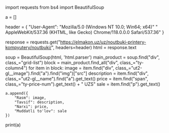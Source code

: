 import requests
from bs4 import BeautifulSoup

a = []

header = {
    "User-Agent": "Mozilla/5.0 (Windows NT 10.0; Win64; x64)"
                  " AppleWebKit/537.36 (KHTML, like Gecko) Chrome/118.0.0.0 Safari/537.36"
}

response = requests.get("https://elmakon.uz/uz/noutbuki-printery-kompyutery/noutbuki/", headers=header)
html = response.text

soup = BeautifulSoup(html, 'html.parser')
main_product = soup.find("div", class_="grid-list")
block = main_product.find_all("div", class_="ty-column4")
for item in block:
    image = item.find("div", class_="ut2-gl__image").find("a").find("img")["src"]
    description = item.find("div", class_="ut2-gl__name").find("a").get_text()
    price = item.find("span", class_="ty-price-num").get_text() + " UZS"
    sale = item.find("p").get_text()

    a.append({
        "Rasm": image,
        "Tavsif": description,
        "Narxi": price,
        "Muddatli to'lov": sale
    })


print(a)
